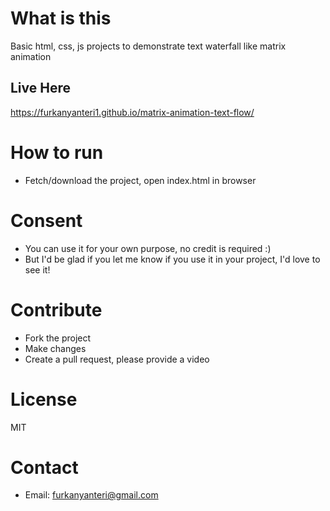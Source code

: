 # What is this
Basic html, css, js projects to demonstrate text waterfall like matrix animation 
## Live Here
https://furkanyanteri1.github.io/matrix-animation-text-flow/

# How to run
- Fetch/download the project, open index.html in browser
# Consent 
- You can use it for your own purpose, no credit is required :)
- But I'd be glad if you let me know if you use it in your project, I'd love to see it!
# Contribute
- Fork the project
- Make changes
- Create a pull request, please provide a video
# License
MIT
# Contact
- Email: furkanyanteri@gmail.com
